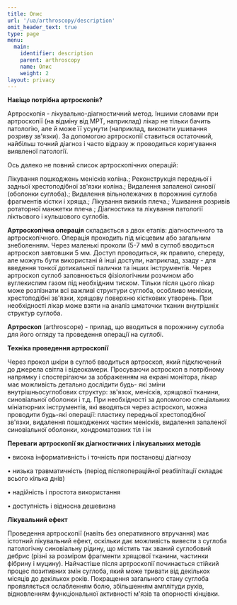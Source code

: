 ```yaml
---
title: Опис
url: '/ua/arthroscopy/description'
omit_header_text: true
type: page
menu:
  main:
    identifier: description
    parent: arthroscopy
    name: Опис
    weight: 2
layout: privacy
---
```


**Навіщо потрібна артроскопія?**

Артроскопія - лікувально-діагностичний метод. Іншими словами при артроскопії (на відміну від МРТ, наприклад) лікар не
тільки бачить патологію, але й може її усунути (наприклад, виконати ушивання розриву зв'язки). За допомогою артроскопії
ставиться остаточний, найбільш точний діагноз і часто відразу ж проводиться коригування виявленої патології.

Ось далеко не повний список артроскопічних операцій:

Лікування пошкоджень менісків коліна.; Реконструкція передньої і задньої хрестоподібної зв'язки коліна.; Видалення
запаленої синовії (оболонки суглоба).; Видалення вільнолежачих в порожнині суглоба фрагментів кістки і хряща.; Лікування
вивихів плеча.; Ушивання розривів ротаторної манжетки плеча.; Діагностика та лікування патології ліктьового і кульшового
суглобів.

**Артроскопічна операція** складається з двох етапів: діагностичного та артроскопічного. Операція проходить під місцевим
або загальним знеболенням. Через маленькі проколи (5-7 мм) в суглоб вводиться артроскоп завтовшки 5 мм. Доступ
проводиться, як правило, спереду, але можуть бути використані й інші доступи, наприклад, ззаду - для введення тонкої
дотикальної палички та інших інструментів. Через артроскоп суглоб заповнюється фізіологічним розчином або вуглекислим
газом під необхідним тиском. Тільки після цього лікар може розпізнати всі важливі структури суглоба, особливо меніски,
хрестоподібні зв'язки, хрящову поверхню кісткових утворень. При необхідності лікар може взяти на аналіз шматочки тканин
внутрішніх структур суглоба.

**Артроскоп** (arthroscope) - прилад, що вводиться в порожнину суглоба для його огляду та проведення операції на
суглобі.

**Техніка проведення артроскопії**

Через прокол шкіри в суглоб вводиться артроскоп, який підключений до джерела світла і відеокамери. Просуваючи астроскоп
в потрібному напрямку і спостерігаючи за зображенням на екрані монітора, лікар має можливість детально дослідити будь-
які зміни внутрішньосуглобових структур: зв'язок, менісків, хрящової тканини, синовіальної оболонки і т.д. При
необхідності за допомогою спеціальних мініатюрних інструментів, які вводяться через астроскоп, можна проводити будь-які
операції: пластику передньої хрестоподібної зв'язки, видалення пошкоджених частин менісків, видалення запаленої
синовіальної оболонки, хондроматозних тіл і ін

**Переваги артроскопії як діагностичних і лікувальних методів**

• висока інформативність і точність при постановці діагнозу

• низька травматичність (період післяопераційної реабілітації складає всього кілька днів)

• надійність і простота використання

• доступність і відносна дешевизна

**Лікувальний ефект**

Проведення артроскопії (навіть без оперативного втручання) має істотний лікувальний ефект, оскільки дає можливість
вивести з суглоба патологічну синовіальну рідину, що містить так званий суглобовий дебрис (різні за розміром фрагменти
хрящової тканини, частинки фібрину і муцину). Найчастіше після артроскопії починається стійкий процес позитивних змін
суглоба, який може тривати від декількох місяців до декількох років. Покращення загального стану суглоба проявляється
ослабленням болю, збільшенням амплітуди рухів, відновленням функціональної активності м'язів та опорності кінцівки.